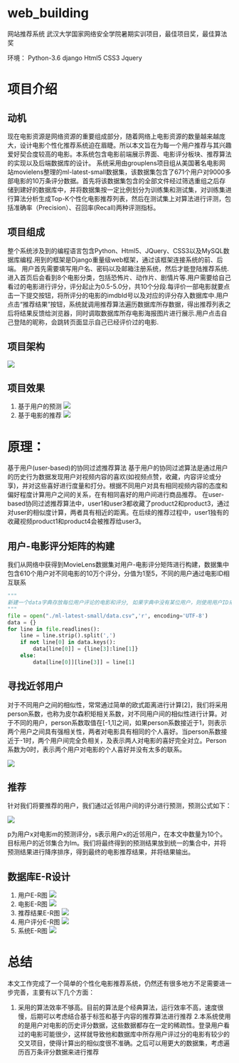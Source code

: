 # web_building
网站推荐系统
武汉大学国家网络安全学院暑期实训项目，最佳项目奖，最佳算法奖

环境：
Python-3.6
django
Html5
CSS3
Jquery

# 项目介绍
## 动机
现在电影资源是网络资源的重要组成部分，随着网络上电影资源的数量越来越庞大，设计电影个性化推荐系统迫在眉睫。所以本文旨在为每一个用户推荐与其兴趣爱好契合度较高的电影。本系统包含电影前端展示界面、电影评分板块、推荐算法的实现以及后端数据库的设计。
系统采用由grouplens项目组从美国著名电影网站movielens整理的ml-latest-small数据集，该数据集包含了671个用户对9000多部电影的10万条评分数据。首先将该数据集包含的全部文件经过筛选重组之后存储到建好的数据库中，并将数据集按一定比例划分为训练集和测试集，对训练集进行算法分析生成Top-K个性化电影推荐列表，然后在测试集上对算法进行评测，包括准确率（Precision）、召回率(Recall)两种评测指标。
## 项目组成
整个系统涉及到的编程语言包含Python、Html5、JQuery、CSS3以及MySQL数据库编程.用到的框架是Django重量级web框架，通过该框架连接系统的前、后端。
用户首先需要填写用户名、密码以及邮箱注册系统，然后才能登陆推荐系统.进入首页后会看到8个电影分类，包括恐怖片、动作片、剧情片等.用户需要给自己看过的电影进行评分，评分起止为0.5-5.0分，共10个分段.每评价一部电影就要点击一下提交按钮，将所评分的电影的imdbId号以及对应的评分存入数据库中.用户点击“推荐结果”按钮，系统就调用推荐算法遍历数据库所存数据，得出推荐列表之后将结果反馈给浏览器，同时调取数据库所存电影海报图片进行展示.用户点击自己登陆的昵称，会跳转页面显示自己已经评价过的电影.
## 项目架构
![](https://raw.githubusercontent.com/BBQldf/PicGotest/master/20220807001345.png)

## 项目效果
1. 基于用户的预测
![](https://raw.githubusercontent.com/BBQldf/PicGotest/master/20220807001417.png)
2. 基于电影的推荐
![](https://raw.githubusercontent.com/BBQldf/PicGotest/master/20220807001437.png)

# 原理：
基于用户(user-based)的协同过滤推荐算法
基于用户的协同过滤算法是通过用户的历史行为数据发现用户对视频内容的喜欢(如视频点赞，收藏，内容评论或分享)，并对这些喜好进行度量和打分。根据不同用户对具有相同视频内容的态度和偏好程度计算用户之间的关系，在有相同喜好的用户间进行商品推荐。
在user-based协同过滤推荐算法中，user1和user3都收藏了product2和product3，通过对user的相似度计算，两者具有相近的距离。在后续的推荐过程中，user1独有的收藏视频product1和product4会被推荐给user3。

## 用户-电影评分矩阵的构建
我们从网络中获得到MovieLens数据集对用户-电影评分矩阵进行构建，数据集中包含610个用户对不同电影的10万个评分，分值为1至5，不同的用户通过电影ID相互联系
```python
"""
新建一个data字典存放每位用户评论的电影和评分, 如果字典中没有某位用户，则使用用户ID来创建这位用户,否则直接添加以该用户ID为key字典中
"""
file = open("./ml-latest-small/data.csv",'r', encoding='UTF-8')
data = {}
for line in file.readlines():
    line = line.strip().split(',')
    if not line[0] in data.keys():
        data[line[0]] = {line[3]:line[1]}
    else:
        data[line[0]][line[3]] = line[1]
```

## 寻找近邻用户
对于不同用户之间的相似性，常常通过简单的欧式距离进行计算[2]，我们将采用person系数，也称为皮尔森积矩相关系数，对不同用户间的相似性进行计算。对于不同的用户，person系数取值在[-1,1]之间，如果person系数接近于1，则表示两个用户之间具有强相关性，两者对电影具有相同的个人喜好。当person系数接近于-1时，两个用户间完全负相关，及表示两人对电影的喜好完全对立。Person系数为0时，表示两个用户对电影的个人喜好并没有太多的联系。

![](https://raw.githubusercontent.com/BBQldf/PicGotest/master/20220306174002.png)

## 推荐
针对我们将要推荐的用户，我们通过近邻用户间的评分进行预测，预测公式如下：

![](https://raw.githubusercontent.com/BBQldf/PicGotest/master/20220306173956.png)

p为用户x对电影m的预测评分，s表示用户x的近邻用户，在本文中数量为10个。目标用户的近邻集合为Im。我们将最终得到的预测结果放到统一的集合中，并将预测结果进行降序排序，得到最终的电影推荐结果，并将结果输出。

## 数据库E-R设计
1. 用户E-R图
![](https://raw.githubusercontent.com/BBQldf/PicGotest/master/20220807001511.png)
2. 电影E-R图
![](https://raw.githubusercontent.com/BBQldf/PicGotest/master/20220807001608.png)
3. 推荐结果E-R图
![](https://raw.githubusercontent.com/BBQldf/PicGotest/master/20220807001641.png)
4. 用户评分E-R图
![](https://raw.githubusercontent.com/BBQldf/PicGotest/master/20220807001722.png)
5. 系统E-R图
![](https://raw.githubusercontent.com/BBQldf/PicGotest/master/20220807001800.png)


# 总结
本文工作完成了一个简单的个性化电影推荐系统，仍然还有很多地方不足需要进一步完善，主要有以下几个方面：
1. 采用的算法效率不够高。目前的算法是个经典算法，运行效率不高，速度很慢，后期可以考虑结合基于标签和基于内容的推荐算法进行推荐
2.本系统使用的是用户对电影的历史评分数据，这些数据都存在一定的稀疏性。登录用户看过的电影可能很少，这样就导致他和数据库中所存用户评过分的电影有较少的交叉项目，使得计算出的相似度很不准确。之后可以用更大的数据集，考虑遍历百万条评分数据来进行推荐



